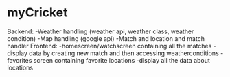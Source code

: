 # myCricket
Backend:
  -Weather handling (weather api, weather class, weather condition)
  -Map handling (google api)
  -Match and location and match handler
Frontend:
  -homescreen/watchscreen containing all the matches
  -display data by creating new match and then accessing weatherconditions
  -favorites screen containing favorite locations
  -display all the data about locations
